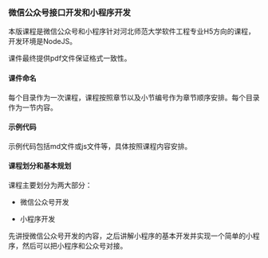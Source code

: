 ### 微信公众号接口开发和小程序开发

本版课程是微信公众号和小程序针对河北师范大学软件工程专业H5方向的课程，开发环境是NodeJS。

课件最终提供pdf文件保证格式一致性。

#### 课件命名

每个目录作为一次课程，课程按照章节以及小节编号作为章节顺序安排。每个目录作为一节内容。

#### 示例代码

示例代码包括md文件或js文件等，具体按照课程内容安排。

#### 课程划分和基本规划

课程主要划分为两大部分：

* 微信公众号开发

* 小程序开发

先讲授微信公众号开发的内容，之后讲解小程序的基本开发并实现一个简单的小程序，然后可以把小程序和公众号对接。

